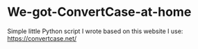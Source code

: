 # We-got-ConvertCase-at-home
Simple little Python script I wrote based on this website I use: https://convertcase.net/
